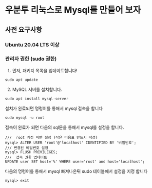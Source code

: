 # 우분투 리눅스로 Mysql를 만들어 보자

## 사전 요구사항
### Ubuntu 20.04 LTS 이상
### 관리자 권한 (sudo 권한)

1. 먼저, 패키지 목록을 업데이트합니다!
```
sudo apt update
```
2. MySQL 서버를 설치합니다.
```
sudo apt install mysql-server
```
설치가 완료되면 명령어를 통해서 mysql 접속을 합니다
```
sudo mysql -u root
```
접속이 완료가 되면 다음의 sql문을 통해서 mysql를 설정을 합니다.
```
///  root 계정 비번 설정 (작은 따옴표 반드시 작성)
mysql> ALTER USER 'root'@'localhost' IDENTIFIED BY '비밀번호';
/// 변경된 비밀번호 설정
mysql> FLUSH PRIVILEGES;
///  접속 권한 업데이트
UPDATE user SET host='%' WHERE user='root' and host='localhost';
```

다음의 명렁어를 통해서 mysql 빠져나온뒤 sudo 테이블에서 설정을 지정 합니다
```
mysql> exit
```
